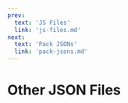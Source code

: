 ```yaml
---
prev:
  text: 'JS Files'
  link: 'js-files.md'
next:
  text: 'Pack JSONs'
  link: 'pack-jsons.md'
---
```


# Other JSON Files